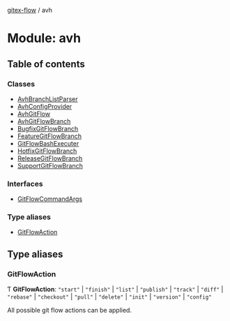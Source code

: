 [gitex-flow](../README.md) / avh

# Module: avh

## Table of contents

### Classes

- [AvhBranchListParser](../classes/avh.AvhBranchListParser.md)
- [AvhConfigProvider](../classes/avh.AvhConfigProvider.md)
- [AvhGitFlow](../classes/avh.AvhGitFlow.md)
- [AvhGitFlowBranch](../classes/avh.AvhGitFlowBranch.md)
- [BugfixGitFlowBranch](../classes/avh.BugfixGitFlowBranch.md)
- [FeatureGitFlowBranch](../classes/avh.FeatureGitFlowBranch.md)
- [GitFlowBashExecuter](../classes/avh.GitFlowBashExecuter.md)
- [HotfixGitFlowBranch](../classes/avh.HotfixGitFlowBranch.md)
- [ReleaseGitFlowBranch](../classes/avh.ReleaseGitFlowBranch.md)
- [SupportGitFlowBranch](../classes/avh.SupportGitFlowBranch.md)

### Interfaces

- [GitFlowCommandArgs](../interfaces/avh.GitFlowCommandArgs.md)

### Type aliases

- [GitFlowAction](avh.md#gitflowaction)

## Type aliases

### GitFlowAction

Ƭ **GitFlowAction**: ``"start"`` \| ``"finish"`` \| ``"list"`` \| ``"publish"`` \| ``"track"`` \| ``"diff"`` \| ``"rebase"`` \| ``"checkout"`` \| ``"pull"`` \| ``"delete"`` \| ``"init"`` \| ``"version"`` \| ``"config"``

All possible git flow actions can be applied.
